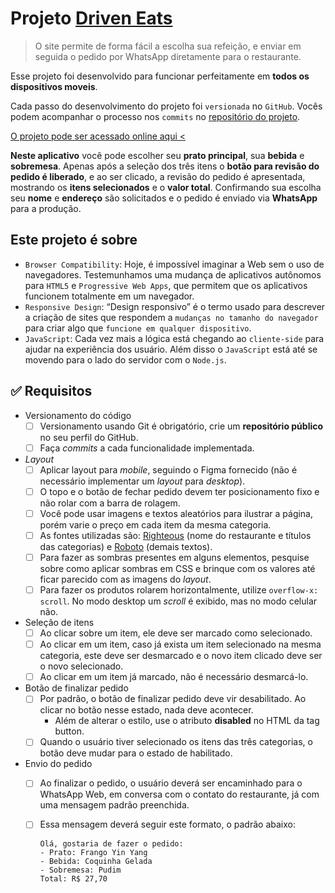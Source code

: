 # **Projeto [Driven Eats](https://yokuny.github.io/projeto3-driveneats/)**

> O site permite de forma fácil a escolha sua refeição, e enviar em seguida o pedido por WhatsApp diretamente para o restaurante.
> 

Esse projeto foi desenvolvido para funcionar perfeitamente em **todos os dispositivos moveis**.

Cada passo do desenvolvimento do projeto foi `versionada` no `GitHub`. Vocês podem acompanhar o processo nos `commits` no [repositório do projeto](https://github.com/Yokuny/projeto3-driveneats).

[O projeto pode ser acessado online aqui <](https://yokuny.github.io/projeto3-driveneats/)

**Neste aplicativo** você pode escolher seu **prato principal**, sua **bebida** e **sobremesa**. Apenas após a seleção dos três itens o **botão para revisão do pedido é liberado**, e ao ser clicado, a revisão do pedido é apresentada, mostrando os **itens selecionados** e o **valor total**.
Confirmando sua escolha seu **nome** e **endereço** são solicitados e o pedido é enviado via **WhatsApp** para a produção.

## Este projeto é sobre

- `Browser Compatibility`: Hoje, é impossível imaginar a Web sem o uso de navegadores. Testemunhamos uma mudança de aplicativos autônomos para `HTML5` e `Progressive Web Apps`, que permitem que os aplicativos funcionem totalmente em um navegador.
- `Responsive Design`: “Design responsivo” é o termo usado para descrever a criação de sites que respondem a `mudanças no tamanho do navegador` para criar algo que `funcione em qualquer dispositivo`.
- `JavaScript`: Cada vez mais a lógica está chegando ao `cliente-side` para ajudar na experiência dos usuário. Além disso o `JavaScript` está até se movendo para o lado do servidor com o `Node.js`.

## ✅ Requisitos

- Versionamento do código
    - [ ]  Versionamento usando Git é obrigatório, crie um **repositório público** no seu perfil do GitHub.
    - [ ]  Faça *commits* a cada funcionalidade implementada.
- *Layout*
    - [ ]  Aplicar layout para *mobile*, seguindo o Figma fornecido (não é necessário implementar um *layout* para *desktop*).
    - [ ]  O topo e o botão de fechar pedido devem ter posicionamento fixo e não rolar com a barra de rolagem.
    - [ ]  Você pode usar imagens e textos aleatórios para ilustrar a página, porém varie o preço em cada item da mesma categoria.
    - [ ]  As fontes utilizadas são: [Righteous](https://fonts.google.com/specimen/Righteous) (nome do restaurante e títulos das categorias) e [Roboto](https://fonts.google.com/specimen/Roboto) (demais textos).
    - [ ]  Para fazer as sombras presentes em alguns elementos, pesquise sobre como aplicar sombras em CSS e brinque com os valores até ficar parecido com as imagens do *layout*.
    - [ ]  Para fazer os produtos rolarem horizontalmente, utilize `overflow-x: scroll`. No modo desktop um *scroll* é exibido, mas no modo celular não.
- Seleção de itens
    - [ ]  Ao clicar sobre um item, ele deve ser marcado como selecionado.
    - [ ]  Ao clicar em um item, caso já exista um item selecionado na mesma categoria, este deve ser desmarcado e o novo item clicado deve ser o novo selecionado.
    - [ ]  Ao clicar em um item já marcado, não é necessário desmarcá-lo.
- Botão de finalizar pedido
    - [ ]  Por padrão, o botão de finalizar pedido deve vir desabilitado. Ao clicar no botão nesse estado, nada deve acontecer.
        - Além de alterar o estilo, use o atributo **disabled** no HTML da tag button.
    - [ ]  Quando o usuário tiver selecionado os itens das três categorias, o botão deve mudar para o estado de habilitado.
- Envio do pedido
    - [ ]  Ao finalizar o pedido, o usuário deverá ser encaminhado para o WhatsApp Web, em conversa com o contato do restaurante, já com uma mensagem padrão preenchida.
    - [ ]  Essa mensagem deverá seguir este formato, o padrão abaixo:
        
        ```
        Olá, gostaria de fazer o pedido:
        - Prato: Frango Yin Yang
        - Bebida: Coquinha Gelada
        - Sobremesa: Pudim
        Total: R$ 27,70
        ```